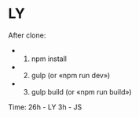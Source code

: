 # LY

After clone:

* 1. npm install
* 2. gulp (or «npm run dev»)
* 3. gulp build (or «npm run build»)

Time: 
  26h - LY
  3h - JS